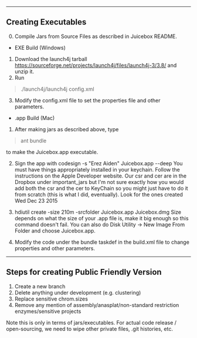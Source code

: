 --------------------
Creating Executables 
--------------------

0. Compile Jars from Source Files as described in Juicebox README.

* EXE Build (Windows)

1. Download the launch4j tarball 
   <https://sourceforge.net/projects/launch4j/files/launch4j-3/3.8/> and unzip it.
2. Run 

> ./launch4j/launch4j config.xml

3. Modify the config.xml file to set the properties file and other parameters.

* .app Build (Mac)

1. After making jars as described above, type 

> ant bundle

to make the Juicebox.app executable. 

2. Sign the app with codesign -s "Erez Aiden" Juicebox.app --deep
You must have things appropriately installed in your keychain.  Follow the instructions on the Apple Developer website.  Our csr and cer are in the Dropbox under important_jars but I'm not sure exactly how you would add both the csr and the cer to KeyChain so you might just have to do it from scratch (this is what I did, eventually).  Look for the ones created Wed Dec 23 2015

3. hdiutil create -size 210m -srcfolder Juicebox.app Juicebox.dmg
Size depends on what the size of your .app file is, make it big enough so this command doesn't fail.  You can also do Disk Utility -> New Image From Folder and choose Juicebox.app.

4. Modify the code under the bundle taskdef in the build.xml file to change properties and other parameters.

--------------------
Steps for creating Public Friendly Version
--------------------

1. Create a new branch
2. Delete anything under development (e.g. clustering)
3. Replace sensitive chrom.sizes
4. Remove any mention of assembly/anasplat/non-standard restriction enzymes/sensitive projects

Note this is only in terms of jars/executables. For actual code release / open-sourcing, we need to wipe other private files, .git histories, etc.
